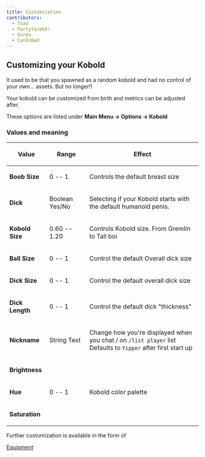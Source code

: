 ```yaml
---
title: Customization
contributors:
  - Toad
  - Partyface69!
  - Gurpu
  - CanInBad
---
```


## Customizing your Kobold

It used to be that you spawned as a random kobold and had no control of your own... assets. But no longer!!

Your kobold can be customized from birth and metrics can be adjusted after.

These options are listed under **Main Menu → Options → Kobold**

### Values and meaning

<table>
  <thead>
    <tr>
      <th>
        <p>Value
        </p>
      </th>
      <th>
        <p>Range
        </p>
      </th>
      <th>
        <p>Effect
        </p>
      </th>
    </tr>
  </thead>
  <tbody>
    <tr>
      <td style="font-weight:bold;">
        <p>Boob Size
        </p>
      </td>
      <td>
        <p>0 -- 1
        </p>
      </td>
      <td>
        <p>Controls the default breast size
        </p>
      </td>
    </tr>
    <tr>
      <td style="font-weight:bold;">
        <p>Dick
        </p>
      </td>
      <td>
        <p>Boolean Yes/No
        </p>
      </td>
      <td>
        <p>Selecting if your Kobold starts with the default humanoid
          penis.
        </p>
      </td>
    </tr>
    <tr>
      <td style="font-weight:bold;">
        <p>Kobold Size
        </p>
      </td>
      <td>
        <p>0.60 -- 1.20
        </p>
      </td>
      <td>
        <p>Controls Kobold size. From Gremlin to Tall boi
          <br />
        </p>
      </td>
    </tr>
    <tr>
      <td style="font-weight:bold;">
        <p>Ball Size
        </p>
      </td>
      <td>
        <p>0 -- 1
        </p>
      </td>
      <td>
        <p>Control the default Overall dick size
        </p>
      </td>
    </tr>
    <tr>
      <td style="font-weight:bold;">
        <p>Dick Size
        </p>
      </td>
      <td>
        <p>0 -- 1
        </p>
      </td>
      <td>
        <p>Control the default overall dick size
        </p>
      </td>
    </tr>
    <tr>
      <td style="font-weight:bold;">
        <p>Dick Length</p>
      </td>
      <td>
        <p>0 -- 1</p>
      </td>
      <td>
        <p>Control the default dick "thickness"</p>
      </td>
    </tr>
    <tr>
      <td style="font-weight:bold;">
        <p>Nickname</p>
      </td>
      <td>
        <p>String Text</p>
      </td>
      <td>
        <p>Change how you're displayed when you chat / on <code>/list player</code> list<br/> Defaults to <code>Yipper</code> after first start up
        </p>
      </td>
    </tr>
    <tr>
      <td style="font-weight:bold;">
        <p>Brightness
        </p>
      </td>
      <td rowspan="3">
        <p>0 -- 1
        </p>
      </td>
      <td rowspan="3">
        <p>Kobold color palette
        </p>
      </td>
    </tr>
    <tr>
      <td style="font-weight:bold;">
        <p>Hue
        </p>
      </td>
    </tr>
    <tr>
      <td style="font-weight:bold;">
        <p>Saturation
        </p>
      </td>
    </tr>
  </tbody>
</table>



Further customization is available in the form of

[Equipment](Equipment)

